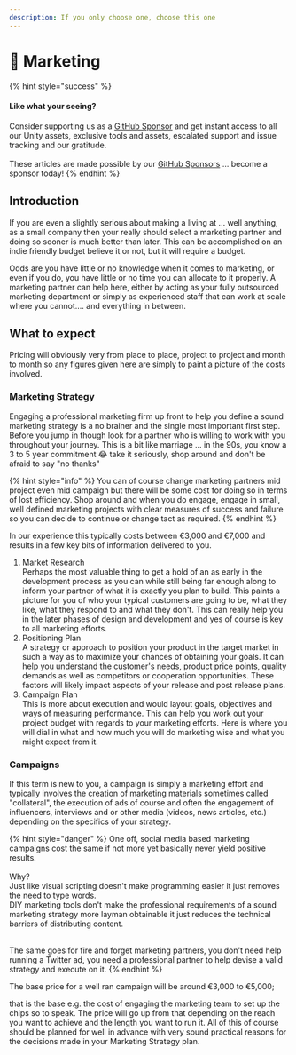 ```yaml
---
description: If you only choose one, choose this one
---
```


# 📣 Marketing

{% hint style="success" %}
#### Like what your seeing?

Consider supporting us as a [GitHub Sponsor](../../become-a-sponsor.md) and get instant access to all our Unity assets, exclusive tools and assets, escalated support and issue tracking and our gratitude.\
\
These articles are made possible by our [GitHub Sponsors](https://github.com/sponsors/heathen-engineering) ... become a sponsor today!
{% endhint %}

## Introduction

If you are even a slightly serious about making a living at ... well anything, as a small company then your really should select a marketing partner and doing so sooner is much better than later. This can be accomplished on an indie friendly budget believe it or not, but it will require a budget.

Odds are you have little or no knowledge when it comes to marketing, or even if you do, you have little or no time you can allocate to it properly. A marketing partner can help here, either by acting as your fully outsourced marketing department or simply as experienced staff that can work at scale where you cannot.... and everything in between.

## What to expect

Pricing will obviously very from place to place, project to project and month to month so any figures given here are simply to paint a picture of the costs involved.

### Marketing Strategy

Engaging a professional marketing firm up front to help you define a sound marketing strategy is a no brainer and the single most important first step. Before you jump in though look for a partner who is willing to work with you throughout your journey. This is a bit like marriage ... in the 90s, you know a 3 to 5 year commitment 😂 take it seriously, shop around and don't be afraid to say "no thanks"

{% hint style="info" %}
You can of course change marketing partners mid project even mid campaign but there will be some cost for doing so in terms of lost efficiency. Shop around and when you do engage, engage in small, well defined marketing projects with clear measures of success and failure so you can decide to continue or change tact as required.
{% endhint %}

In our experience this typically costs between €3,000 and €7,000 and results in a few key bits of information delivered to you.

1. Market Research\
   Perhaps the most valuable thing to get a hold of an as early in the development process as you can while still being far enough along to inform your partner of what it is exactly you plan to build. This paints a picture for you of who your typical customers are going to be, what they like, what they respond to and what they don't. This can really help you in the later phases of design and development and yes of course is key to all marketing efforts.
2. Positioning Plan\
   A strategy or approach to position your product in the target market in such a way as to maximize your chances of obtaining your goals. It can help you understand the customer's needs, product price points, quality demands as well as competitors or cooperation opportunities. These factors will likely impact aspects of your release and post release plans.
3. Campaign Plan\
   This is more about execution and would layout goals, objectives and ways of measuring performance. This can help you work out your project budget with regards to your marketing efforts. Here is where you will dial in what and how much you will do marketing wise and what you might expect from it.

### Campaigns

If this term is new to you, a campaign is simply a marketing effort and typically involves the creation of marketing materials sometimes called "collateral", the execution of ads of course and often the engagement of influencers, interviews and or other media (videos, news articles, etc.) depending on the specifics of your strategy.

{% hint style="danger" %}
One off, social media based marketing campaigns cost the same if not more yet basically never yield positive results.\
\
Why?\
Just like visual scripting doesn't make programming easier it just removes the need to type words.\
DIY marketing tools don't make the professional requirements of a sound marketing strategy more layman obtainable it just reduces the technical barriers of distributing content.

\
The same goes for fire and forget marketing partners, you don't need help running a Twitter ad, you need a professional partner to help devise a valid strategy and execute on it.
{% endhint %}

The base price for a well ran campaign will be around €3,000 to €5,000;&#x20;

that is the base e.g. the cost of engaging the marketing team to set up the chips so to speak. The price will go up from that depending on the reach you want to achieve and the length you want to run it. All of this of course should be planned for well in advance with very sound practical reasons for the decisions made in your Marketing Strategy plan.&#x20;
